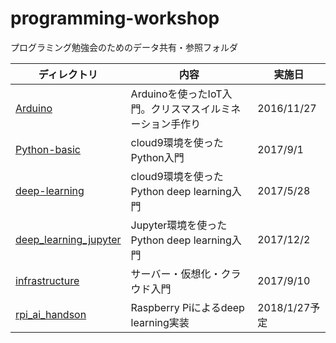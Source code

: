 # programming-workshop
プログラミング勉強会のためのデータ共有・参照フォルダ

| ディレクトリ | 内容 | 実施日 |
----|----|---- 
| [Arduino](https://github.com/yoshihiroo/programming-workshop/tree/master/Arduino) | Arduinoを使ったIoT入門。クリスマスイルミネーション手作り | 2016/11/27 |
| [Python-basic](https://github.com/yoshihiroo/programming-workshop/tree/master/Python-basic) | cloud9環境を使ったPython入門 | 2017/9/1 |
| [deep-learning](https://github.com/yoshihiroo/programming-workshop/tree/master/deep-learning) | cloud9環境を使ったPython deep learning入門 | 2017/5/28 |
| [deep_learning_jupyter](https://github.com/yoshihiroo/programming-workshop/tree/master/deep_learning_jupyter) | Jupyter環境を使ったPython deep learning入門 | 2017/12/2 |
| [infrastructure](https://github.com/yoshihiroo/programming-workshop/tree/master/infrastructure) | サーバー・仮想化・クラウド入門 | 2017/9/10 |
| [rpi_ai_handson](https://github.com/yoshihiroo/programming-workshop/tree/master/rpi_ai_handson) | Raspberry Piによるdeep learning実装 | 2018/1/27予定 |
